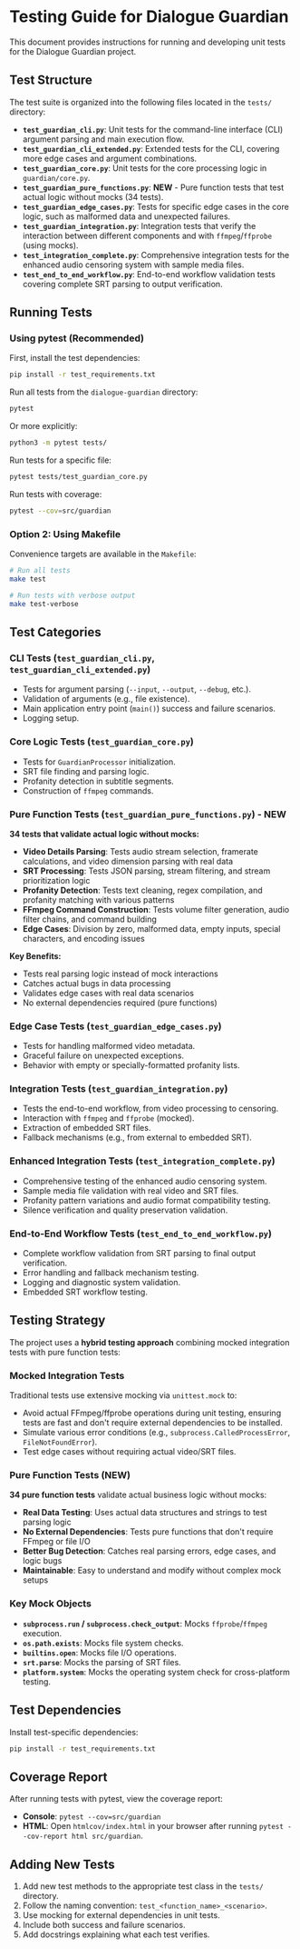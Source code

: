 <!--
SPDX-FileCopyrightText: 2025 Tony Snearly

SPDX-License-Identifier: OSL-3.0
-->

# Testing Guide for Dialogue Guardian

This document provides instructions for running and developing unit tests for the Dialogue Guardian project.

## Test Structure

The test suite is organized into the following files located in the `tests/` directory:

-   **`test_guardian_cli.py`**: Unit tests for the command-line interface (CLI) argument parsing and main execution flow.
-   **`test_guardian_cli_extended.py`**: Extended tests for the CLI, covering more edge cases and argument combinations.
-   **`test_guardian_core.py`**: Unit tests for the core processing logic in `guardian/core.py`.
-   **`test_guardian_pure_functions.py`**: **NEW** - Pure function tests that test actual logic without mocks (34 tests).
-   **`test_guardian_edge_cases.py`**: Tests for specific edge cases in the core logic, such as malformed data and unexpected failures.
-   **`test_guardian_integration.py`**: Integration tests that verify the interaction between different components and with `ffmpeg`/`ffprobe` (using mocks).
-   **`test_integration_complete.py`**: Comprehensive integration tests for the enhanced audio censoring system with sample media files.
-   **`test_end_to_end_workflow.py`**: End-to-end workflow validation tests covering complete SRT parsing to output verification.

## Running Tests

### Using pytest (Recommended)

First, install the test dependencies:

```bash
pip install -r test_requirements.txt
```

Run all tests from the `dialogue-guardian` directory:

```bash
pytest
```

Or more explicitly:
```bash
python3 -m pytest tests/
```

Run tests for a specific file:

```bash
pytest tests/test_guardian_core.py
```

Run tests with coverage:

```bash
pytest --cov=src/guardian
```

### Option 2: Using Makefile

Convenience targets are available in the `Makefile`:

```bash
# Run all tests
make test

# Run tests with verbose output
make test-verbose
```

## Test Categories

### CLI Tests (`test_guardian_cli.py`, `test_guardian_cli_extended.py`)

-   Tests for argument parsing (`--input`, `--output`, `--debug`, etc.).
-   Validation of arguments (e.g., file existence).
-   Main application entry point (`main()`) success and failure scenarios.
-   Logging setup.

### Core Logic Tests (`test_guardian_core.py`)

-   Tests for `GuardianProcessor` initialization.
-   SRT file finding and parsing logic.
-   Profanity detection in subtitle segments.
-   Construction of `ffmpeg` commands.

### Pure Function Tests (`test_guardian_pure_functions.py`) - **NEW**

**34 tests that validate actual logic without mocks:**

-   **Video Details Parsing**: Tests audio stream selection, framerate calculations, and video dimension parsing with real data
-   **SRT Processing**: Tests JSON parsing, stream filtering, and stream prioritization logic
-   **Profanity Detection**: Tests text cleaning, regex compilation, and profanity matching with various patterns
-   **FFmpeg Command Construction**: Tests volume filter generation, audio filter chains, and command building
-   **Edge Cases**: Division by zero, malformed data, empty inputs, special characters, and encoding issues

**Key Benefits:**
- Tests real parsing logic instead of mock interactions
- Catches actual bugs in data processing
- Validates edge cases with real data scenarios
- No external dependencies required (pure functions)

### Edge Case Tests (`test_guardian_edge_cases.py`)

-   Tests for handling malformed video metadata.
-   Graceful failure on unexpected exceptions.
-   Behavior with empty or specially-formatted profanity lists.

### Integration Tests (`test_guardian_integration.py`)

-   Tests the end-to-end workflow, from video processing to censoring.
-   Interaction with `ffmpeg` and `ffprobe` (mocked).
-   Extraction of embedded SRT files.
-   Fallback mechanisms (e.g., from external to embedded SRT).

### Enhanced Integration Tests (`test_integration_complete.py`)

-   Comprehensive testing of the enhanced audio censoring system.
-   Sample media file validation with real video and SRT files.
-   Profanity pattern variations and audio format compatibility testing.
-   Silence verification and quality preservation validation.

### End-to-End Workflow Tests (`test_end_to_end_workflow.py`)

-   Complete workflow validation from SRT parsing to final output verification.
-   Error handling and fallback mechanism testing.
-   Logging and diagnostic system validation.
-   Embedded SRT workflow testing.

## Testing Strategy

The project uses a **hybrid testing approach** combining mocked integration tests with pure function tests:

### Mocked Integration Tests

Traditional tests use extensive mocking via `unittest.mock` to:

-   Avoid actual FFmpeg/ffprobe operations during unit testing, ensuring tests are fast and don't require external dependencies to be installed.
-   Simulate various error conditions (e.g., `subprocess.CalledProcessError`, `FileNotFoundError`).
-   Test edge cases without requiring actual video/SRT files.

### Pure Function Tests (**NEW**)

**34 pure function tests** validate actual business logic without mocks:

-   **Real Data Testing**: Uses actual data structures and strings to test parsing logic
-   **No External Dependencies**: Tests pure functions that don't require FFmpeg or file I/O
-   **Better Bug Detection**: Catches real parsing errors, edge cases, and logic bugs
-   **Maintainable**: Easy to understand and modify without complex mock setups

### Key Mock Objects

-   **`subprocess.run` / `subprocess.check_output`**: Mocks `ffprobe`/`ffmpeg` execution.
-   **`os.path.exists`**: Mocks file system checks.
-   **`builtins.open`**: Mocks file I/O operations.
-   **`srt.parse`**: Mocks the parsing of SRT files.
-   **`platform.system`**: Mocks the operating system check for cross-platform testing.

## Test Dependencies

Install test-specific dependencies:

```bash
pip install -r test_requirements.txt
```

## Coverage Report

After running tests with pytest, view the coverage report:

-   **Console**: `pytest --cov=src/guardian`
-   **HTML**: Open `htmlcov/index.html` in your browser after running `pytest --cov-report html src/guardian`.

## Adding New Tests

1.  Add new test methods to the appropriate test class in the `tests/` directory.
2.  Follow the naming convention: `test_<function_name>_<scenario>`.
3.  Use mocking for external dependencies in unit tests.
4.  Include both success and failure scenarios.
5.  Add docstrings explaining what each test verifies.